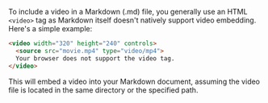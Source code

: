 To include a video in a Markdown (.md) file, you generally use an HTML `<video>` tag as Markdown itself doesn't natively support video embedding. Here's a simple example:

```markdown
<video width="320" height="240" controls>
  <source src="movie.mp4" type="video/mp4">
  Your browser does not support the video tag.
</video>
```

This will embed a video into your Markdown document, assuming the video file is located in the same directory or the specified path.